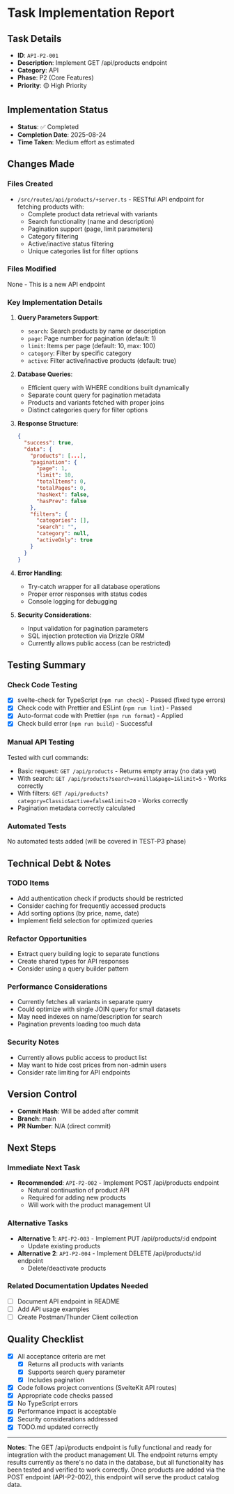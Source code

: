 # Task Implementation Report

## Task Details
- **ID**: `API-P2-001`
- **Description**: Implement GET /api/products endpoint
- **Category**: API
- **Phase**: P2 (Core Features)
- **Priority**: 🟡 High Priority

## Implementation Status
- **Status**: ✅ Completed
- **Completion Date**: 2025-08-24
- **Time Taken**: Medium effort as estimated

## Changes Made

### Files Created
- `/src/routes/api/products/+server.ts` - RESTful API endpoint for fetching products with:
  - Complete product data retrieval with variants
  - Search functionality (name and description)
  - Pagination support (page, limit parameters)
  - Category filtering
  - Active/inactive status filtering
  - Unique categories list for filter options

### Files Modified
None - This is a new API endpoint

### Key Implementation Details

1. **Query Parameters Support**:
   - `search`: Search products by name or description
   - `page`: Page number for pagination (default: 1)
   - `limit`: Items per page (default: 10, max: 100)
   - `category`: Filter by specific category
   - `active`: Filter active/inactive products (default: true)

2. **Database Queries**:
   - Efficient query with WHERE conditions built dynamically
   - Separate count query for pagination metadata
   - Products and variants fetched with proper joins
   - Distinct categories query for filter options

3. **Response Structure**:
   ```json
   {
     "success": true,
     "data": {
       "products": [...],
       "pagination": {
         "page": 1,
         "limit": 10,
         "totalItems": 0,
         "totalPages": 0,
         "hasNext": false,
         "hasPrev": false
       },
       "filters": {
         "categories": [],
         "search": "",
         "category": null,
         "activeOnly": true
       }
     }
   }
   ```

4. **Error Handling**:
   - Try-catch wrapper for all database operations
   - Proper error responses with status codes
   - Console logging for debugging

5. **Security Considerations**:
   - Input validation for pagination parameters
   - SQL injection protection via Drizzle ORM
   - Currently allows public access (can be restricted)

## Testing Summary

### Check Code Testing
- [x] svelte-check for TypeScript (`npm run check`) - Passed (fixed type errors)
- [x] Check code with Prettier and ESLint (`npm run lint`) - Passed
- [x] Auto-format code with Prettier (`npm run format`) - Applied
- [x] Check build error (`npm run build`) - Successful

### Manual API Testing
Tested with curl commands:
- Basic request: `GET /api/products` - Returns empty array (no data yet)
- With search: `GET /api/products?search=vanilla&page=1&limit=5` - Works correctly
- With filters: `GET /api/products?category=Classic&active=false&limit=20` - Works correctly
- Pagination metadata correctly calculated

### Automated Tests
No automated tests added (will be covered in TEST-P3 phase)

## Technical Debt & Notes

### TODO Items
- Add authentication check if products should be restricted
- Consider caching for frequently accessed products
- Add sorting options (by price, name, date)
- Implement field selection for optimized queries

### Refactor Opportunities
- Extract query building logic to separate functions
- Create shared types for API responses
- Consider using a query builder pattern

### Performance Considerations
- Currently fetches all variants in separate query
- Could optimize with single JOIN query for small datasets
- May need indexes on name/description for search
- Pagination prevents loading too much data

### Security Notes
- Currently allows public access to product list
- May want to hide cost prices from non-admin users
- Consider rate limiting for API endpoints

## Version Control
- **Commit Hash**: Will be added after commit
- **Branch**: main
- **PR Number**: N/A (direct commit)

## Next Steps

### Immediate Next Task
- **Recommended**: `API-P2-002` - Implement POST /api/products endpoint
  - Natural continuation of product API
  - Required for adding new products
  - Will work with the product management UI

### Alternative Tasks
- **Alternative 1**: `API-P2-003` - Implement PUT /api/products/:id endpoint
  - Update existing products
- **Alternative 2**: `API-P2-004` - Implement DELETE /api/products/:id endpoint
  - Delete/deactivate products

### Related Documentation Updates Needed
- [ ] Document API endpoint in README
- [ ] Add API usage examples
- [ ] Create Postman/Thunder Client collection

## Quality Checklist
- [x] All acceptance criteria are met
  - [x] Returns all products with variants
  - [x] Supports search query parameter
  - [x] Includes pagination
- [x] Code follows project conventions (SvelteKit API routes)
- [x] Appropriate code checks passed
- [x] No TypeScript errors
- [x] Performance impact is acceptable
- [x] Security considerations addressed
- [x] TODO.md updated correctly

---

**Notes**: The GET /api/products endpoint is fully functional and ready for integration with the product management UI. The endpoint returns empty results currently as there's no data in the database, but all functionality has been tested and verified to work correctly. Once products are added via the POST endpoint (API-P2-002), this endpoint will serve the product catalog data.